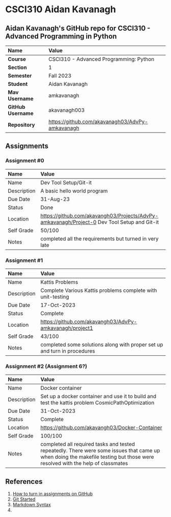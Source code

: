 # CSCI310 Aidan Kavanagh

## Aidan Kavanagh's GitHub repo for CSCI310 - Advanced Programming in Python

| Name | Value |
|:---|:---|
| **Course** | CSCI310 - Advanced Programming: Python |
| **Section** | 1 |
| **Semester** | Fall 2023 |
| **Student** | Aidan Kavanagh |
| **Mav Username**            | amkavanagh |
| **GitHub Username**         | akavanagh003 |
| **Repository**          | https://github.com/akavanagh03/AdvPy-amkavanagh |

## Assignments

### Assignment #0

| Name | Value |
| :--- | :--- |
| Name | Dev Tool Setup/Git-it |
| Description | A basic hello world program |
| Due Date | 31-Aug-23 |
| Status | Done |
| Location | https://github.com/akavangh03/Projects/AdvPy-amkavanagh/Project-0 Dev Tool Setup and Git-it |
| Self Grade | 50/100 |
| Notes | completed all the requirements but turned in very late |

### Assignment #1

| Name | Value |
| :--- | :--- |
| Name | Kattis Problems |
| Description | Complete Various Kattis problems complete with unit-testing |
| Due Date | 17-Oct-2023 |
| Status | Complete |
| Location | https://github.com/akavangh03/AdvPy-amkavanagh/project1 |
| Self Grade | 43/100 |
| Notes | completed some solutions along with proper set up and turn in procedures |

### Assignment #2 (Assignment 6?)

| Name | Value |
| :--- | :--- |
| Name | Docker container |
| Description | Set up a docker container and use it to build and test the kattis problem CosmicPathOptimization |
| Due Date | 31-Oct-2023 |
| Status | Complete |
| Location | https://github.com/akavangh03/Docker-Container |
| Self Grade | 100/100 |
| Notes | completed all required tasks and tested repeatedly. There were some issues that came up when doing the makefile testing but those were resolved with the help of classmates |
## References

1. [How to turn in assignments on GitHub](https://docs.google.com/document/d/16mixtVA-dePbWidBzI3JXNW4kFhRyT7XsJgL6GtGvGA/edit?usp=sharing)
2. [Git Started](https://docs.google.com/document/d/1M0YeBfFPy5YPpfX7312R9-IldjagimvEma_YhgeLPcw/edit#heading=h.ssqvh5gmotj4)
3. [Markdown Syntax](https://github.com/adam-p/markdown-here/wiki/Markdown-Cheatsheet)
4. 
